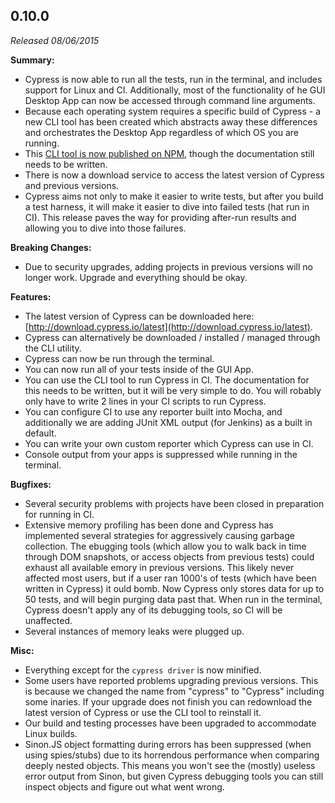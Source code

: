 ## 0.10.0

_Released 08/06/2015_

**Summary:**

- Cypress is now able to run all the tests, run in the terminal, and includes
  support for Linux and CI. Additionally, most of the functionality of he GUI
  Desktop App can now be accessed through command line arguments.
- Because each operating system requires a specific build of Cypress - a new CLI
  tool has been created which abstracts away these differences and orchestrates
  the Desktop App regardless of which OS you are running.
- This
  [CLI tool is now published on NPM](https://www.npmjs.com/package/cypress),
  though the documentation still needs to be written.
- There is now a download service to access the latest version of Cypress and
  previous versions.
- Cypress aims not only to make it easier to write tests, but after you build a
  test harness, it will make it easier to dive into failed tests (hat run in
  CI). This release paves the way for providing after-run results and allowing
  you to dive into those failures.

**Breaking Changes:**

- Due to security upgrades, adding projects in previous versions will no longer
  work. Upgrade and everything should be okay.

**Features:**

- The latest version of Cypress can be downloaded here:
  [http://download.cypress.io/latest](http://download.cypress.io/latest).
- Cypress can alternatively be downloaded / installed / managed through the CLI
  utility.
- Cypress can now be run through the terminal.
- You can now run all of your tests inside of the GUI App.
- You can use the CLI tool to run Cypress in CI. The documentation for this
  needs to be written, but it will be very simple to do. You will robably only
  have to write 2 lines in your CI scripts to run Cypress.
- You can configure CI to use any reporter built into Mocha, and additionally we
  are adding JUnit XML output (for Jenkins) as a built in default.
- You can write your own custom reporter which Cypress can use in CI.
- Console output from your apps is suppressed while running in the terminal.

**Bugfixes:**

- Several security problems with projects have been closed in preparation for
  running in CI.
- Extensive memory profiling has been done and Cypress has implemented several
  strategies for aggressively causing garbage collection. The ebugging tools
  (which allow you to walk back in time through DOM snapshots, or access objects
  from previous tests) could exhaust all available emory in previous versions.
  This likely never affected most users, but if a user ran 1000's of tests
  (which have been written in Cypress) it ould bomb. Now Cypress only stores
  data for up to 50 tests, and will begin purging data past that. When run in
  the terminal, Cypress doesn't apply any of its debugging tools, so CI will be
  unaffected.
- Several instances of memory leaks were plugged up.

**Misc:**

- Everything except for the `cypress driver` is now minified.
- Some users have reported problems upgrading previous versions. This is because
  we changed the name from "cypress" to "Cypress" including some inaries. If
  your upgrade does not finish you can redownload the latest version of Cypress
  or use the CLI tool to reinstall it.
- Our build and testing processes have been upgraded to accommodate Linux
  builds.
- Sinon.JS object formatting during errors has been suppressed (when using
  spies/stubs) due to its horrendous performance when comparing deeply nested
  objects. This means you won't see the (mostly) useless error output from
  Sinon, but given Cypress debugging tools you can still inspect objects and
  figure out what went wrong.
